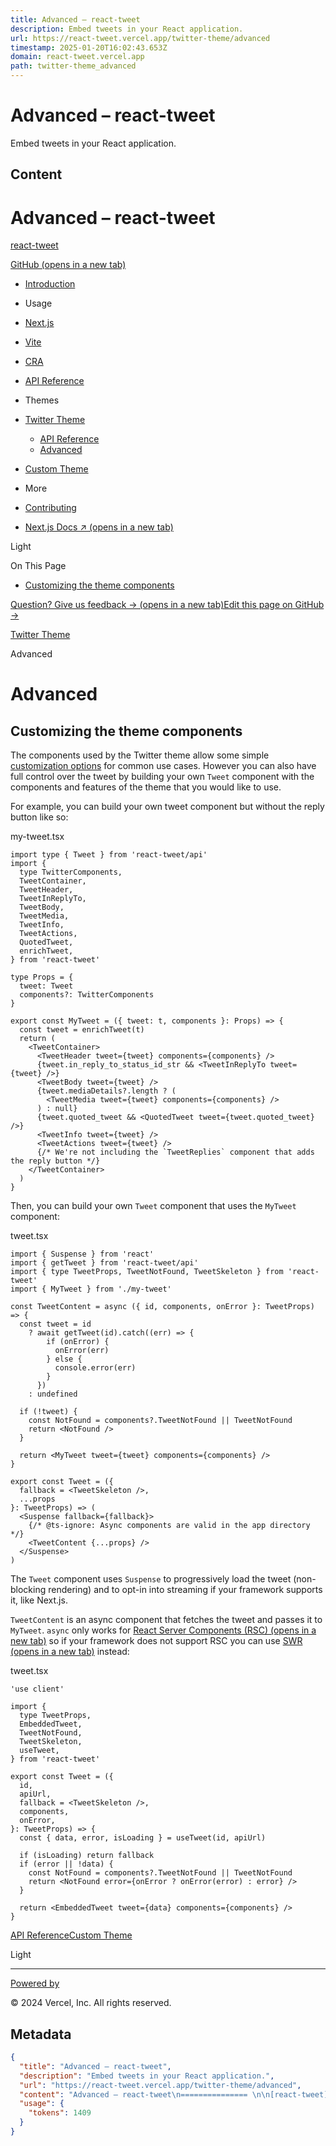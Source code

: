 ```yaml
---
title: Advanced – react-tweet
description: Embed tweets in your React application.
url: https://react-tweet.vercel.app/twitter-theme/advanced
timestamp: 2025-01-20T16:02:43.653Z
domain: react-tweet.vercel.app
path: twitter-theme_advanced
---
```


# Advanced – react-tweet


Embed tweets in your React application.


## Content

Advanced – react-tweet
=============== 

[react-tweet](https://react-tweet.vercel.app/)

[GitHub (opens in a new tab)](https://github.com/vercel-labs/react-tweet)

*   [Introduction](https://react-tweet.vercel.app/)
*   Usage
*   [Next.js](https://react-tweet.vercel.app/next)
*   [Vite](https://react-tweet.vercel.app/vite)
*   [CRA](https://react-tweet.vercel.app/create-react-app)
*   [API Reference](https://react-tweet.vercel.app/api-reference)
*   Themes
*   [Twitter Theme](https://react-tweet.vercel.app/twitter-theme)
    
    *   [API Reference](https://react-tweet.vercel.app/twitter-theme/api-reference)
    *   [Advanced](https://react-tweet.vercel.app/twitter-theme/advanced)
    
*   [Custom Theme](https://react-tweet.vercel.app/custom-theme)
*   More
*   [Contributing](https://react-tweet.vercel.app/contributing)
*   [Next.js Docs ↗ (opens in a new tab)](https://nextjs.org/?utm_source=react-tweet.site&utm_medium=referral&utm_campaign=sidebar)

Light

On This Page

*   [Customizing the theme components](https://react-tweet.vercel.app/twitter-theme/advanced#customizing-the-theme-components)

[Question? Give us feedback → (opens in a new tab)](https://github.com/vercel-labs/react-tweet/issues/new?title=Feedback%20for%20%E2%80%9CAdvanced%E2%80%9D&labels=feedback)[Edit this page on GitHub →](https://github.com/vercel-labs/react-tweet/pages/twitter-theme/advanced.mdx)

[Twitter Theme](https://react-tweet.vercel.app/twitter-theme)

Advanced

Advanced
========

Customizing the theme components[](https://react-tweet.vercel.app/twitter-theme/advanced#customizing-the-theme-components)
--------------------------------------------------------------------------------------------------------------------------

The components used by the Twitter theme allow some simple [customization options](https://react-tweet.vercel.app/twitter-theme/api-reference#custom-tweet-components) for common use cases. However you can also have full control over the tweet by building your own `Tweet` component with the components and features of the theme that you would like to use.

For example, you can build your own tweet component but without the reply button like so:

my-tweet.tsx

```
import type { Tweet } from 'react-tweet/api'
import {
  type TwitterComponents,
  TweetContainer,
  TweetHeader,
  TweetInReplyTo,
  TweetBody,
  TweetMedia,
  TweetInfo,
  TweetActions,
  QuotedTweet,
  enrichTweet,
} from 'react-tweet'
 
type Props = {
  tweet: Tweet
  components?: TwitterComponents
}
 
export const MyTweet = ({ tweet: t, components }: Props) => {
  const tweet = enrichTweet(t)
  return (
    <TweetContainer>
      <TweetHeader tweet={tweet} components={components} />
      {tweet.in_reply_to_status_id_str && <TweetInReplyTo tweet={tweet} />}
      <TweetBody tweet={tweet} />
      {tweet.mediaDetails?.length ? (
        <TweetMedia tweet={tweet} components={components} />
      ) : null}
      {tweet.quoted_tweet && <QuotedTweet tweet={tweet.quoted_tweet} />}
      <TweetInfo tweet={tweet} />
      <TweetActions tweet={tweet} />
      {/* We're not including the `TweetReplies` component that adds the reply button */}
    </TweetContainer>
  )
}
```

Then, you can build your own `Tweet` component that uses the `MyTweet` component:

tweet.tsx

```
import { Suspense } from 'react'
import { getTweet } from 'react-tweet/api'
import { type TweetProps, TweetNotFound, TweetSkeleton } from 'react-tweet'
import { MyTweet } from './my-tweet'
 
const TweetContent = async ({ id, components, onError }: TweetProps) => {
  const tweet = id
    ? await getTweet(id).catch((err) => {
        if (onError) {
          onError(err)
        } else {
          console.error(err)
        }
      })
    : undefined
 
  if (!tweet) {
    const NotFound = components?.TweetNotFound || TweetNotFound
    return <NotFound />
  }
 
  return <MyTweet tweet={tweet} components={components} />
}
 
export const Tweet = ({
  fallback = <TweetSkeleton />,
  ...props
}: TweetProps) => (
  <Suspense fallback={fallback}>
    {/* @ts-ignore: Async components are valid in the app directory */}
    <TweetContent {...props} />
  </Suspense>
)
```

The `Tweet` component uses `Suspense` to progressively load the tweet (non-blocking rendering) and to opt-in into streaming if your framework supports it, like Next.js.

`TweetContent` is an async component that fetches the tweet and passes it to `MyTweet`. `async` only works for [React Server Components (RSC) (opens in a new tab)](https://react.dev/blog/2023/03/22/react-labs-what-we-have-been-working-on-march-2023#react-server-components) so if your framework does not support RSC you can use [SWR (opens in a new tab)](https://swr.vercel.app/) instead:

tweet.tsx

```
'use client'
 
import {
  type TweetProps,
  EmbeddedTweet,
  TweetNotFound,
  TweetSkeleton,
  useTweet,
} from 'react-tweet'
 
export const Tweet = ({
  id,
  apiUrl,
  fallback = <TweetSkeleton />,
  components,
  onError,
}: TweetProps) => {
  const { data, error, isLoading } = useTweet(id, apiUrl)
 
  if (isLoading) return fallback
  if (error || !data) {
    const NotFound = components?.TweetNotFound || TweetNotFound
    return <NotFound error={onError ? onError(error) : error} />
  }
 
  return <EmbeddedTweet tweet={data} components={components} />
}
```

[API Reference](https://react-tweet.vercel.app/twitter-theme/api-reference "API Reference")[Custom Theme](https://react-tweet.vercel.app/custom-theme "Custom Theme")

Light

* * *

[Powered by](https://vercel.com/?utm_source=react-tweet.site "vercel.com homepage")

© 2024 Vercel, Inc. All rights reserved.

## Metadata

```json
{
  "title": "Advanced – react-tweet",
  "description": "Embed tweets in your React application.",
  "url": "https://react-tweet.vercel.app/twitter-theme/advanced",
  "content": "Advanced – react-tweet\n=============== \n\n[react-tweet](https://react-tweet.vercel.app/)\n\n[GitHub (opens in a new tab)](https://github.com/vercel-labs/react-tweet)\n\n*   [Introduction](https://react-tweet.vercel.app/)\n*   Usage\n*   [Next.js](https://react-tweet.vercel.app/next)\n*   [Vite](https://react-tweet.vercel.app/vite)\n*   [CRA](https://react-tweet.vercel.app/create-react-app)\n*   [API Reference](https://react-tweet.vercel.app/api-reference)\n*   Themes\n*   [Twitter Theme](https://react-tweet.vercel.app/twitter-theme)\n    \n    *   [API Reference](https://react-tweet.vercel.app/twitter-theme/api-reference)\n    *   [Advanced](https://react-tweet.vercel.app/twitter-theme/advanced)\n    \n*   [Custom Theme](https://react-tweet.vercel.app/custom-theme)\n*   More\n*   [Contributing](https://react-tweet.vercel.app/contributing)\n*   [Next.js Docs ↗ (opens in a new tab)](https://nextjs.org/?utm_source=react-tweet.site&utm_medium=referral&utm_campaign=sidebar)\n\nLight\n\nOn This Page\n\n*   [Customizing the theme components](https://react-tweet.vercel.app/twitter-theme/advanced#customizing-the-theme-components)\n\n[Question? Give us feedback → (opens in a new tab)](https://github.com/vercel-labs/react-tweet/issues/new?title=Feedback%20for%20%E2%80%9CAdvanced%E2%80%9D&labels=feedback)[Edit this page on GitHub →](https://github.com/vercel-labs/react-tweet/pages/twitter-theme/advanced.mdx)\n\n[Twitter Theme](https://react-tweet.vercel.app/twitter-theme)\n\nAdvanced\n\nAdvanced\n========\n\nCustomizing the theme components[](https://react-tweet.vercel.app/twitter-theme/advanced#customizing-the-theme-components)\n--------------------------------------------------------------------------------------------------------------------------\n\nThe components used by the Twitter theme allow some simple [customization options](https://react-tweet.vercel.app/twitter-theme/api-reference#custom-tweet-components) for common use cases. However you can also have full control over the tweet by building your own `Tweet` component with the components and features of the theme that you would like to use.\n\nFor example, you can build your own tweet component but without the reply button like so:\n\nmy-tweet.tsx\n\n```\nimport type { Tweet } from 'react-tweet/api'\nimport {\n  type TwitterComponents,\n  TweetContainer,\n  TweetHeader,\n  TweetInReplyTo,\n  TweetBody,\n  TweetMedia,\n  TweetInfo,\n  TweetActions,\n  QuotedTweet,\n  enrichTweet,\n} from 'react-tweet'\n \ntype Props = {\n  tweet: Tweet\n  components?: TwitterComponents\n}\n \nexport const MyTweet = ({ tweet: t, components }: Props) => {\n  const tweet = enrichTweet(t)\n  return (\n    <TweetContainer>\n      <TweetHeader tweet={tweet} components={components} />\n      {tweet.in_reply_to_status_id_str && <TweetInReplyTo tweet={tweet} />}\n      <TweetBody tweet={tweet} />\n      {tweet.mediaDetails?.length ? (\n        <TweetMedia tweet={tweet} components={components} />\n      ) : null}\n      {tweet.quoted_tweet && <QuotedTweet tweet={tweet.quoted_tweet} />}\n      <TweetInfo tweet={tweet} />\n      <TweetActions tweet={tweet} />\n      {/* We're not including the `TweetReplies` component that adds the reply button */}\n    </TweetContainer>\n  )\n}\n```\n\nThen, you can build your own `Tweet` component that uses the `MyTweet` component:\n\ntweet.tsx\n\n```\nimport { Suspense } from 'react'\nimport { getTweet } from 'react-tweet/api'\nimport { type TweetProps, TweetNotFound, TweetSkeleton } from 'react-tweet'\nimport { MyTweet } from './my-tweet'\n \nconst TweetContent = async ({ id, components, onError }: TweetProps) => {\n  const tweet = id\n    ? await getTweet(id).catch((err) => {\n        if (onError) {\n          onError(err)\n        } else {\n          console.error(err)\n        }\n      })\n    : undefined\n \n  if (!tweet) {\n    const NotFound = components?.TweetNotFound || TweetNotFound\n    return <NotFound />\n  }\n \n  return <MyTweet tweet={tweet} components={components} />\n}\n \nexport const Tweet = ({\n  fallback = <TweetSkeleton />,\n  ...props\n}: TweetProps) => (\n  <Suspense fallback={fallback}>\n    {/* @ts-ignore: Async components are valid in the app directory */}\n    <TweetContent {...props} />\n  </Suspense>\n)\n```\n\nThe `Tweet` component uses `Suspense` to progressively load the tweet (non-blocking rendering) and to opt-in into streaming if your framework supports it, like Next.js.\n\n`TweetContent` is an async component that fetches the tweet and passes it to `MyTweet`. `async` only works for [React Server Components (RSC) (opens in a new tab)](https://react.dev/blog/2023/03/22/react-labs-what-we-have-been-working-on-march-2023#react-server-components) so if your framework does not support RSC you can use [SWR (opens in a new tab)](https://swr.vercel.app/) instead:\n\ntweet.tsx\n\n```\n'use client'\n \nimport {\n  type TweetProps,\n  EmbeddedTweet,\n  TweetNotFound,\n  TweetSkeleton,\n  useTweet,\n} from 'react-tweet'\n \nexport const Tweet = ({\n  id,\n  apiUrl,\n  fallback = <TweetSkeleton />,\n  components,\n  onError,\n}: TweetProps) => {\n  const { data, error, isLoading } = useTweet(id, apiUrl)\n \n  if (isLoading) return fallback\n  if (error || !data) {\n    const NotFound = components?.TweetNotFound || TweetNotFound\n    return <NotFound error={onError ? onError(error) : error} />\n  }\n \n  return <EmbeddedTweet tweet={data} components={components} />\n}\n```\n\n[API Reference](https://react-tweet.vercel.app/twitter-theme/api-reference \"API Reference\")[Custom Theme](https://react-tweet.vercel.app/custom-theme \"Custom Theme\")\n\nLight\n\n* * *\n\n[Powered by](https://vercel.com/?utm_source=react-tweet.site \"vercel.com homepage\")\n\n© 2024 Vercel, Inc. All rights reserved.",
  "usage": {
    "tokens": 1409
  }
}
```
